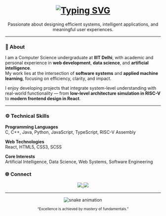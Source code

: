 <!-- Header with Typing Animation -->
<h1 align="center">
  <a href="https://git.io/typing-svg">
    <img src="https://readme-typing-svg.demolab.com?font=Fira+Code&weight=500&size=26&pause=1000&color=0366d6&center=true&vCenter=true&width=600&lines=Vaibhav+Sahni;Computer+Science+Student+at+IIIT+Delhi;Web+Development+%7C+Data+Science+%7C+Artificial+Intelligence" alt="Typing SVG" />
  </a>
</h1>

<p align="center">
  Passionate about designing efficient systems, intelligent applications, and meaningful user experiences.
</p>

---

### 🧭 About
I am a Computer Science undergraduate at **IIIT Delhi**, with academic and personal experience in **web development**, **data science**, and **artificial intelligence**.  
My work lies at the intersection of **software systems** and **applied machine learning**, focusing on efficiency, clarity, and impact.

I enjoy developing projects that integrate system-level understanding with real-world functionality — from **low-level architecture simulation in RISC-V** to **modern frontend design in React**.

---

### ⚙️ Technical Skills

**Programming Languages**  
C, C++, Java, Python, JavaScript, TypeScript, RISC-V Assembly  

**Web Technologies**  
React, HTML5, CSS3, SCSS  

**Core Interests**  
Artificial Intelligence, Data Science, Web Systems, Software Engineering

### 🌐 Connect
<p align="center">
  <a href="[https://linkedin.com/in/vaibhav-sahni](https://www.linkedin.com/in/vaibhav-sahni-2107b0299/)" target="_blank">
    <img src="https://img.shields.io/badge/LinkedIn-0A66C2?style=for-the-badge&logo=linkedin&logoColor=white" />
  </a>
  <a href="mailto:sahnidlf@gmail.com">
    <img src="https://img.shields.io/badge/Email-D14836?style=for-the-badge&logo=gmail&logoColor=white" />
  </a>
</p>

---

<p align="center">
  <img src="https://raw.githubusercontent.com/vaibhav-sahni/vaibhav-sahni/output/github-contribution-grid-snake.svg" alt="snake animation" />
</p>

<p align="center">
  <sub>“Excellence is achieved by mastery of fundamentals.”</sub>
</p>
